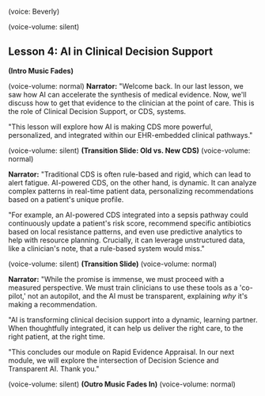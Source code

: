 (voice: Beverly)

(voice-volume: silent)
## Lesson 4: AI in Clinical Decision Support

**(Intro Music Fades)**

(voice-volume: normal)
**Narrator:** "Welcome back. In our last lesson, we saw how AI can accelerate the synthesis of medical evidence. Now, we'll discuss how to get that evidence to the clinician at the point of care. This is the role of Clinical Decision Support, or CDS, systems.

"This lesson will explore how AI is making CDS more powerful, personalized, and integrated within our EHR-embedded clinical pathways."

(voice-volume: silent)
**(Transition Slide: Old vs. New CDS)**
(voice-volume: normal)

**Narrator:** "Traditional CDS is often rule-based and rigid, which can lead to alert fatigue. AI-powered CDS, on the other hand, is dynamic. It can analyze complex patterns in real-time patient data, personalizing recommendations based on a patient's unique profile.

"For example, an AI-powered CDS integrated into a sepsis pathway could continuously update a patient's risk score, recommend specific antibiotics based on local resistance patterns, and even use predictive analytics to help with resource planning. Crucially, it can leverage unstructured data, like a clinician's note, that a rule-based system would miss."

(voice-volume: silent)
**(Transition Slide)**
(voice-volume: normal)

**Narrator:** "While the promise is immense, we must proceed with a measured perspective. We must train clinicians to use these tools as a 'co-pilot,' not an autopilot, and the AI must be transparent, explaining *why* it's making a recommendation.

"AI is transforming clinical decision support into a dynamic, learning partner. When thoughtfully integrated, it can help us deliver the right care, to the right patient, at the right time.

"This concludes our module on Rapid Evidence Appraisal. In our next module, we will explore the intersection of Decision Science and Transparent AI. Thank you."

(voice-volume: silent)
**(Outro Music Fades In)**
(voice-volume: normal)
